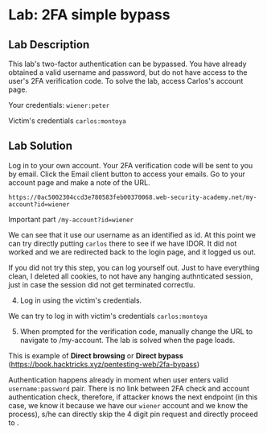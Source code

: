 # Lab: 2FA simple bypass

## Lab Description

This lab's two-factor authentication can be bypassed. You have already obtained a valid username and password, but do not have access to the user's 2FA verification code. To solve the lab, access Carlos's account page.

Your credentials: `wiener:peter`

Victim's credentials `carlos:montoya`

## Lab Solution

Log in to your own account. Your 2FA verification code will be sent to you by email. Click the Email client button to access your emails.
Go to your account page and make a note of the URL.

`https://0ac5002304ccd3e780583feb00370068.web-security-academy.net/my-account?id=wiener`

Important part `/my-account?id=wiener`

We can see that it use our username as an identified as id. At this point we can try directly putting `carlos` there to see if we have IDOR. It did not worked and we are redirected back to the login page, and it logged us out.

If you did not try this step, you can log yourself out. Just to have everything clean, I deleted all cookies, to not have any hanging authnticated session, just in case the session did not get terminated correctlu.

4. Log in using the victim's credentials.

We can try to log in with victim's credentials `carlos:montoya`

5. When prompted for the verification code, manually change the URL to navigate to /my-account. The lab is solved when the page loads.

This is example of **Direct browsing** or **Direct bypass** (https://book.hacktricks.xyz/pentesting-web/2fa-bypass)

Authentication happens already in moment when user enters valid `username:password` pair. There is no link between 2FA check and account authentication check, therefore, if attacker knows the next endpoint (in this case, we know it because we have our `wiener` account and we know the process), s/he can directly skip the 4 digit pin request and directly proceed to .  
